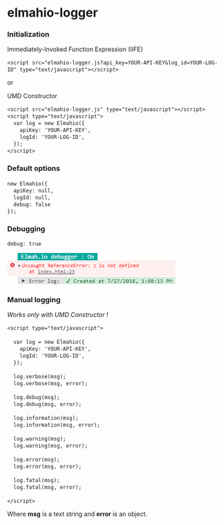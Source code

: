 # elmahio-logger

### Initialization

Immediately-Invoked Function Expression (IIFE)
```
<script src="elmahio-logger.js?api_key=YOUR-API-KEY&log_id=YOUR-LOG-ID" type="text/javascript"></script>
```
or

UMD Constructor
```
<script src="elmahio-logger.js" type="text/javascript"></script>
<script type="text/javascript">
  var log = new Elmahio({
    apiKey: 'YOUR-API-KEY',
    logId: 'YOUR-LOG-ID',
  });
</script>
```


### Default options
```
new Elmahio({
  apiKey: null,
  logId: null,
  debug: false
});
```


### Debugging
```
debug: true
```
![debugging true - demo](debug-true.png)


### Manual logging
*Works only with UMD Constructor !*
```
<script type="text/javascript">

  var log = new Elmahio({
    apiKey: 'YOUR-API-KEY',
    logId: 'YOUR-LOG-ID',
  });

  log.verbose(msg);
  log.verbose(msg, error);

  log.debug(msg);
  log.debug(msg, error);

  log.information(msg);
  log.information(msg, error);

  log.warning(msg);
  log.warning(msg, error);

  log.error(msg);
  log.error(msg, error);

  log.fatal(msg);
  log.fatal(msg, error);

</script>
```
Where __msg__ is a text string and __error__ is an object.
